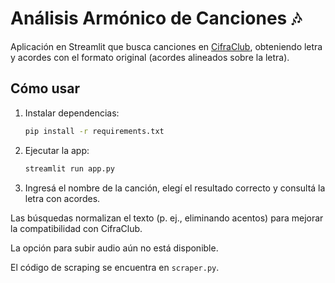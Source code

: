 # Análisis Armónico de Canciones 🎶

Aplicación en Streamlit que busca canciones en [CifraClub](https://www.cifraclub.com.br/),
obteniendo letra y acordes con el formato original (acordes alineados sobre la letra).

## Cómo usar

1. Instalar dependencias:
   ```bash
   pip install -r requirements.txt
   ```
2. Ejecutar la app:
   ```bash
   streamlit run app.py
   ```
3. Ingresá el nombre de la canción, elegí el resultado correcto y consultá la letra con acordes.

Las búsquedas normalizan el texto (p. ej., eliminando acentos) para mejorar la compatibilidad con CifraClub.

La opción para subir audio aún no está disponible.

El código de scraping se encuentra en `scraper.py`.

